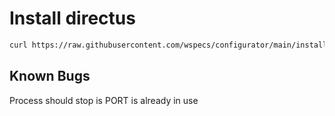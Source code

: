 # Install directus

```bash
curl https://raw.githubusercontent.com/wspecs/configurator/main/install/directus.sh | PROJECT=epiteleo-prod ADMIN_EMAIL=email@example.com bash
```

## Known Bugs
Process should stop is PORT is already in use

